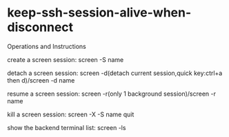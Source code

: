 # keep-ssh-session-alive-when-disconnect

Operations and Instructions

create a screen session: screen -S name     

detach a screen session: screen -d(detach current session,quick key:ctrl+a then d)/screen -d name 

resume a screen session: screen -r(only 1 background session)/screen -r name

kill a screen session: screen -X -S name quit

show the backend terminal list: screen -ls

